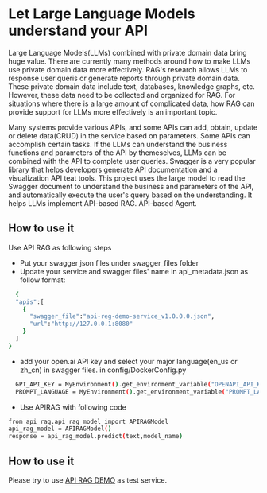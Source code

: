 # Let Large Language Models understand your API
Large Language Models(LLMs) combined with private domain data bring huge value. There are currently many methods around how to make LLMs use private domain data more effectively. RAG's research allows LLMs to response user queris or generate reports through private domain data. These private domain data include text, databases, knowledge graphs, etc. However, these data need to be collected and organized for RAG. For situations where there is a large amount of complicated data, how RAG can provide support for LLMs more effectively is an important topic. 

Many systems provide various APIs, and some APIs can add, obtain, update or delete data(CRUD) in the service based on parameters. Some APIs can accomplish certain tasks. If the LLMs can understand the business functions and parameters of the API by themeselves, LLMs can be combined with the API to complete user queries. Swagger is a very popular library that helps developers generate API documentation and a visualization API teat tools. This project uses the large model to read the Swagger document to understand the business and parameters of the API, and automatically execute the user's query based on the understanding. It helps LLMs  implement API-based RAG. API-based Agent.

## How to use it
Use API RAG as following steps
- Put your swagger json files under swagger_files folder
- Update your service and swagger files' name in api_metadata.json as follow format:
```sh
  {
  "apis":[
    {
      "swagger_file":"api-reg-demo-service_v1.0.0.0.json",
      "url":"http://127.0.0.1:8080"
    }
  ]
}
```
- add your open.ai API key and select your major language(en_us or zh_cn) in swagger files. in config/DockerConfig.py
```sh
  GPT_API_KEY = MyEnvironment().get_environment_variable("OPENAPI_API_KEY", 'Your open ai key')
  PROMPT_LANGUAGE = MyEnvironment().get_environment_variable("PROMPT_LANGUAGE", "zh_cn")
```
- Use APIRAG with following code
```sh
from api_rag.api_rag_model import APIRAGModel
api_rag_model = APIRAGModel()
response = api_rag_model.predict(text,model_name)
```

## How to use it
Please try to use [API RAG DEMO](https://github.com/onestepai/api_rag_demo) as test service.

